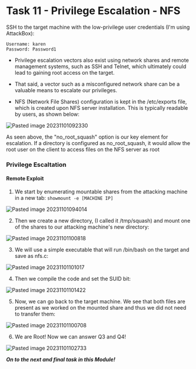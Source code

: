 # Task 11 - Privilege Escalation - NFS

SSH to the target machine with the low-privilege user credentials (I'm using AttackBox):

	Username: karen
	Password: Password1

- Privilege escalation vectors also exist using network shares and remote management systems, such as SSH and Telnet, which ultimately could lead to gaining root access on the target.

- That said, a vector such as a misconfigured network share can be a valuable means to escalate our privileges.

- NFS (Network File Shares) configuration is kept in the /etc/exports file, which is created upon NFS server installation. This is typically readable by users, as shown below:

![Pasted image 20231101092330](https://github.com/ne1atonin/TryHackMe-WriteUps/assets/135453212/d72dd01b-f9c9-4f4b-b93d-0201a06b63cd)

As seen above, the "no_root_squash" option is our key element for escalation. If a directory is configured as no_root_squash, it would allow the root user on the client to access files on the NFS server as root

### Privilege Escaltation

#### Remote Exploit

1. We start by enumerating mountable shares from the attacking machine in a new tab:
	`showmount -e [MACHINE IP]`

![Pasted image 20231101094014](https://github.com/ne1atonin/TryHackMe-WriteUps/assets/135453212/629f109c-fcb5-493f-8f0b-a525286345d6)

2. Then we create a new directory, (I called it /tmp/squash) and mount one of the shares to our attacking machine's new directory:

![Pasted image 20231101100818](https://github.com/ne1atonin/TryHackMe-WriteUps/assets/135453212/b2e3f380-da76-4165-a59d-371278bc1985)


3. We will use a simple executable that will run /bin/bash on the target and save as nfs.c:

![Pasted image 20231101101017](https://github.com/ne1atonin/TryHackMe-WriteUps/assets/135453212/1b032cee-994d-44d8-b92a-c68f78dbbcea)

4. Then we compile the code and set the SUID bit:

![Pasted image 20231101101422](https://github.com/ne1atonin/TryHackMe-WriteUps/assets/135453212/98ac7b74-ebbd-419f-8443-8bee5a40a774)

5. Now, we can go back to the target machine. We see that both files are present as we worked on the mounted share and thus we did not need to transfer them:

![Pasted image 20231101100708](https://github.com/ne1atonin/TryHackMe-WriteUps/assets/135453212/28defae1-41f3-4272-a797-66af8bb7ae66)


6. We are Root! Now we can answer Q3 and Q4!

![Pasted image 20231101102733](https://github.com/ne1atonin/TryHackMe-WriteUps/assets/135453212/9937eb73-3782-4336-a8a7-d54311a3a82d)

***On to the next and final task in this Module!***
